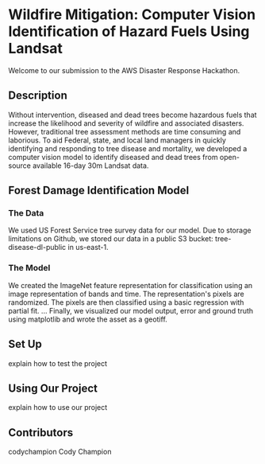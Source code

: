 
# Wildfire Mitigation: Computer Vision Identification of Hazard Fuels Using Landsat
Welcome to our submission to the AWS Disaster Response Hackathon.

## Description
Without intervention, diseased and dead trees become hazardous fuels that increase the likelihood and severity of wildfire and associated disasters. However, traditional tree assessment methods are time consuming and laborious. To aid Federal, state, and local land managers in quickly identifying and responding to tree disease and mortality, we developed a computer vision model to identify diseased and dead trees from open-source available 16-day 30m Landsat data. 

## Forest Damage Identification Model
### The Data
We used US Forest Service tree survey data for our model. Due to storage limitations on Github, we stored our data in a public S3 bucket: tree-disease-dl-public in us-east-1. 
### The Model
We created the ImageNet feature representation for classification using an image representation of bands and time. The representation's pixels are randomized. The pixels are then classified using a basic regression with partial fit. ...
Finally, we visualized our model output, error and ground truth using matplotlib and wrote the asset as a geotiff.

## Set Up
explain how to test the project

## Using Our Project
explain how to use our project

## Contributors
codychampion Cody Champion

